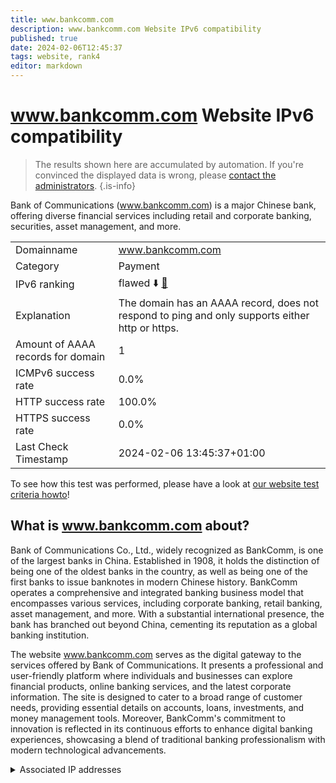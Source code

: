 ```yaml
---
title: www.bankcomm.com
description: www.bankcomm.com Website IPv6 compatibility
published: true
date: 2024-02-06T12:45:37
tags: website, rank4
editor: markdown
---
```


# www.bankcomm.com Website IPv6 compatibility

> The results shown here are accumulated by automation. If you're convinced the displayed data is wrong, please [contact the administrators](/howto/chat). 
{.is-info}

Bank of Communications (www.bankcomm.com) is a major Chinese bank, offering diverse financial services including retail and corporate banking, securities, asset management, and more.


|   |   |
| - | - |
| Domainname | www.bankcomm.com
| Category | Payment |
| IPv6 ranking | flawed :arrow_down: [🔗](/howto/ranking) |
| Explanation | The domain has an AAAA record, does not respond to ping and only supports either http or https. |
| Amount of AAAA records for domain | 1 |
| ICMPv6 success rate | 0.0%|
| HTTP success rate | 100.0% |
| HTTPS success rate | 0.0% |
| Last Check Timestamp | 2024-02-06 13:45:37+01:00 |

To see how this test was performed, please have a look at [our website test criteria howto](/howto/testcriteria/website)!


## What is www.bankcomm.com about?
Bank of Communications Co., Ltd., widely recognized as BankComm, is one of the largest banks in China. Established in 1908, it holds the distinction of being one of the oldest banks in the country, as well as being one of the first banks to issue banknotes in modern Chinese history. BankComm operates a comprehensive and integrated banking business model that encompasses various services, including corporate banking, retail banking, asset management, and more. With a substantial international presence, the bank has branched out beyond China, cementing its reputation as a global banking institution.

The website www.bankcomm.com serves as the digital gateway to the services offered by Bank of Communications. It presents a professional and user-friendly platform where individuals and businesses can explore financial products, online banking services, and the latest corporate information. The site is designed to cater to a broad range of customer needs, providing essential details on accounts, loans, investments, and money management tools. Moreover, BankComm's commitment to innovation is reflected in its continuous efforts to enhance digital banking experiences, showcasing a blend of traditional banking professionalism with modern technological advancements.



<details>
<summary>Associated IP addresses</summary>

2408:8026:400:e00::3

</details>
